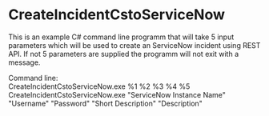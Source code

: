 # CreateIncidentCstoServiceNow

This is an example C# command line programm that will take 5 input parameters which will be used to 
create an ServiceNow incident using REST API. If not 5 parameters are supplied the programm will not
exit with a message.

Command line:<BR/>
CreateIncidentCstoServiceNow.exe %1 %2 %3 %4 %5<BR/>
CreateIncidentCstoServiceNow.exe "ServiceNow Instance Name" "Username" "Password" "Short Description" "Description"
